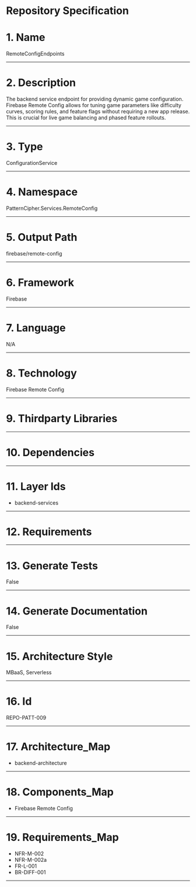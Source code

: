 # Repository Specification

# 1. Name
RemoteConfigEndpoints


---

# 2. Description
The backend service endpoint for providing dynamic game configuration. Firebase Remote Config allows for tuning game parameters like difficulty curves, scoring rules, and feature flags without requiring a new app release. This is crucial for live game balancing and phased feature rollouts.


---

# 3. Type
ConfigurationService


---

# 4. Namespace
PatternCipher.Services.RemoteConfig


---

# 5. Output Path
firebase/remote-config


---

# 6. Framework
Firebase


---

# 7. Language
N/A


---

# 8. Technology
Firebase Remote Config


---

# 9. Thirdparty Libraries



---

# 10. Dependencies



---

# 11. Layer Ids

- backend-services


---

# 12. Requirements



---

# 13. Generate Tests
False


---

# 14. Generate Documentation
False


---

# 15. Architecture Style
MBaaS, Serverless


---

# 16. Id
REPO-PATT-009


---

# 17. Architecture_Map

- backend-architecture


---

# 18. Components_Map

- Firebase Remote Config


---

# 19. Requirements_Map

- NFR-M-002
- NFR-M-002a
- FR-L-001
- BR-DIFF-001


---

